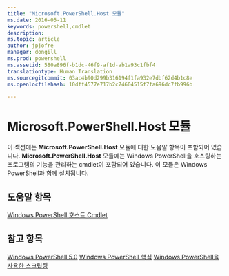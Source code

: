 ```yaml
---
title: "Microsoft.PowerShell.Host 모듈"
ms.date: 2016-05-11
keywords: powershell,cmdlet
description: 
ms.topic: article
author: jpjofre
manager: dongill
ms.prod: powershell
ms.assetid: 580a896f-b1dc-46f9-af1d-ab1a93c1fbf4
translationtype: Human Translation
ms.sourcegitcommit: 03ac4b90d299b316194f1fa932e7dbf62d4b1c8e
ms.openlocfilehash: 10dff4577e717b2c74604515f7fa696dc7fb996b

---
```


# Microsoft.PowerShell.Host 모듈
이 섹션에는 **Microsoft.PowerShell.Host** 모듈에 대한 도움말 항목이 포함되어 있습니다. **Microsoft.PowerShell.Host** 모듈에는 Windows PowerShell을 호스팅하는 프로그램의 기능을 관리하는 cmdlet이 포함되어 있습니다. 이 모듈은 Windows PowerShell과 함께 설치됩니다.

## 도움말 항목
[Windows PowerShell 호스트 Cmdlet](http://go.microsoft.com/fwlink/?LinkID=245859)

## 참고 항목
[Windows PowerShell 5.0](Windows-PowerShell-5.0.md)
[Windows PowerShell 핵심](https://technet.microsoft.com/en-us/library/4b75f1e4-f327-48f3-92ab-bf5435094d41)
[Windows PowerShell을 사용한 스크립팅](../../getting-started/fundamental/Scripting-with-Windows-PowerShell.md)




<!--HONumber=Aug16_HO3-->


